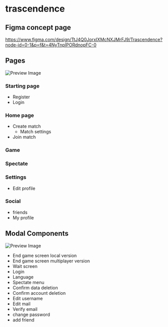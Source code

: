 # trascendence

## Figma concept page

https://www.figma.com/design/TtJ4Q0JorxIXMcNXJMrFJ9/Trascendence?node-id=0-1&p=f&t=4NyTnpIPORdnopFC-0

## Pages

![Preview Image](https://raw.githubusercontent.com/isromero/transcendence/feat/Frontend-concept-map/frontend-concept/pages.png)

### Starting page

- Register
- Login

### Home page

- Create match
  - Match settings
- Join match

### Game

### Spectate

### Settings

- Edit profile

### Social

- friends
- My profile

## Modal Components

![Preview Image](https://raw.githubusercontent.com/isromero/transcendence/feat/Frontend-concept-map/frontend-concept/modal_components.png)

- End game screen local version
- End game screen multiplayer version
- Wait screen
- Login
- Language
- Spectate menu
- Confirm data deletion
- Confirm account deletion
- Edit username
- Edit mail
- Verify email
- change password
- add friend
